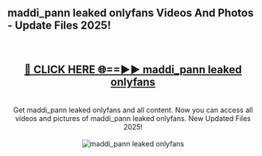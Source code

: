 <h2>maddi_pann leaked onlyfans Videos And Photos - Update Files 2025!</h2>
<br>
<div align="center">
<h2><a href="https://top-ai-tools.click/QrbHav" rel="nofollow">🔴 CLICK HERE 🌐==►► maddi_pann leaked onlyfans</a></h2>
<br>
Get maddi_pann leaked onlyfans and all content. Now you can access all videos and pictures of maddi_pann leaked onlyfans. New Updated Files 2025!
<br>
<br>
<a href="https://top-ai-tools.click/QrbHav" rel="nofollow" data-target="animated-image.originalLink"><img src="https://i.ibb.co.com/WyWwxjT/player-gif2.gif" alt="maddi_pann leaked onlyfans" style="max-width: 100%; display: inline-block;" data-target="animated-image.originalImage"></a>
</div>
<br>